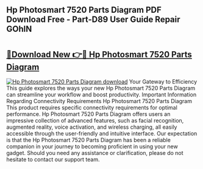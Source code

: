 ## Hp Photosmart 7520 Parts Diagram PDF Download Free - Part-D89 User Guide Repair GOhlN

# <h2><a href="http://dfmuy66.blite.top/?on=Hp+Photosmart+7520+Parts+Diagram">🔗Download New 👉🔴 Hp Photosmart 7520 Parts Diagram</a></h2>

[![Hp Photosmart 7520 Parts Diagram download](https://i.imgur.com/lujVjoI.png)](http://dfmuy66.blite.top/?on=Hp+Photosmart+7520+Parts+Diagram)
Your Gateway to Efficiency This guide explores the ways your new Hp Photosmart 7520 Parts Diagram can streamline your workflow and boost productivity. Important Information Regarding Connectivity Requirements Hp Photosmart 7520 Parts Diagram This product requires specific connectivity requirements for optimal performance. Hp Photosmart 7520 Parts Diagram offers users an impressive collection of advanced features, such as facial recognition, augmented reality, voice activation, and wireless charging, all easily accessible through the user-friendly and intuitive interface. Our expectation is that the Hp Photosmart 7520 Parts Diagram has been a reliable companion in your journey to becoming proficient in using your new gadget. Should you need any assistance or clarification, please do not hesitate to contact our support team.
